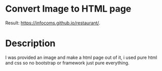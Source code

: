# Convert Image to HTML page
Result: https://infocoms.github.io/restaurant/.

# Description
I was provided an image and make a html page out of it, i used pure html and css so no bootstrap or framework just pure everything.
